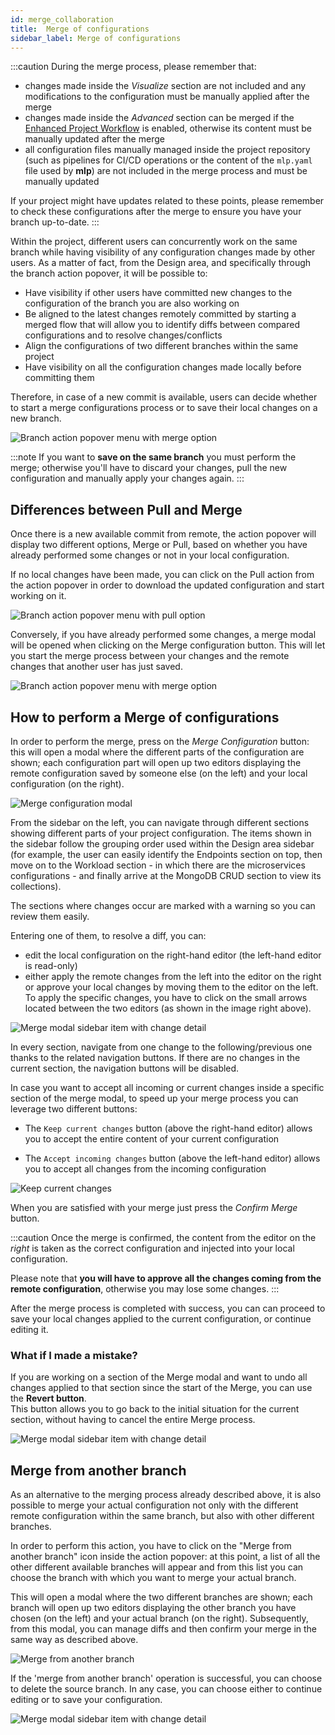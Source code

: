 ```yaml
---
id: merge_collaboration
title:  Merge of configurations
sidebar_label: Merge of configurations
---
```


:::caution
During the merge process, please remember that:

- changes made inside the _Visualize_ section are not included and any modifications to the configuration must be manually applied after the merge
- changes made inside the _Advanced_ section can be merged if the [Enhanced Project Workflow](/development_suite/set-up-infrastructure/enhanced-project-workflow.md) is enabled, otherwise its content must be manually updated after the merge
- all configuration files manually managed inside the project repository (such as pipelines for CI/CD operations or the content of the `mlp.yaml` file used by **mlp**) are not included in the merge process and must be manually updated

If your project might have updates related to these points, please remember to check these configurations after the merge to ensure you have your branch up-to-date.
:::

Within the project, different users can concurrently work on the same branch while having visibility of any configuration changes made by other users.
As a matter of fact, from the Design area, and specifically through the branch action popover, it will be possible to:

- Have visibility if other users have committed new changes to the configuration of the branch you are also working on
- Be aligned to the latest changes remotely committed by starting a merged flow that will allow you to identify diffs between compared configurations and to resolve changes/conflicts
- Align the configurations of two different branches within the same project
- Have visibility on all the configuration changes made locally before committing them

Therefore, in case of a new commit is available, users can decide whether to start a merge configurations process or to save their local changes on a new branch.  

<div style={{display: 'flex', justifyContent: 'center'}}>
  <div style={{display: 'flex', width: '340px'}}>

![Branch action popover menu with merge option](img/merge-collaboration/action-popover-merge-mode.png)

  </div>
</div>

:::note
If you want to **save on the same branch** you must perform the merge; otherwise you'll have to discard your changes, pull the new configuration and manually apply your changes again.
:::

## Differences between Pull and Merge

Once there is a new available commit from remote, the action popover will display two different options, Merge or Pull, based on whether you have already performed some changes or not in your local configuration.

If no local changes have been made, you can click on the Pull action from the action popover in order to download the updated configuration and start working on it.

<div style={{display: 'flex', justifyContent: 'center'}}>
  <div style={{display: 'flex', width: '340px'}}>

![Branch action popover menu with pull option](img/merge-collaboration/action-popover-pull-mode.png)

  </div>
</div>

Conversely, if you have already performed some changes, a merge modal will be opened when clicking on the Merge configuration button. This will let you start the merge process between your changes and the remote changes that another user has just saved.

<div style={{display: 'flex', justifyContent: 'center'}}>
  <div style={{display: 'flex', width: '340px'}}> 

![Branch action popover menu with merge option](img/merge-collaboration/action-popover-merge-mode.png)

  </div>
</div>

## How to perform a Merge of configurations

In order to perform the merge, press on the _Merge Configuration_ button: this will open a modal where the different parts of the configuration are shown; each configuration part will open up two editors displaying the remote configuration saved by someone else (on the left) and your local configuration (on the right).

![Merge configuration modal](img/merge-collaboration/merge-configuration-diff.png)

From the sidebar on the left, you can navigate through different sections showing different parts of your project configuration.
The items shown in the sidebar follow the grouping order used within the Design area sidebar (for example, the user can easily identify the Endpoints section on top, then move on to the Workload section - in which there are the microservices configurations - and finally arrive at the MongoDB CRUD section to view its collections).

The sections where changes occur are marked with a warning so you can review them easily.

Entering one of them, to resolve a diff, you can:
- edit the local configuration on the right-hand editor (the left-hand editor is read-only)
- either apply the remote changes from the left into the editor on the right or approve your local changes by moving them to the editor on the left. To apply the specific changes, you have to click on the small arrows located between the two editors (as shown in the image right above). 

<div style={{display: 'flex', justifyContent: 'center'}}>
  <div style={{display: 'flex', width: '340px'}}> 

![Merge modal sidebar item with change detail](img/merge-collaboration/merge-modal-sidebar-item-with-changes.png)

  </div>
</div>

In every section, navigate from one change to the following/previous one thanks to the related navigation buttons. If there are no changes in the current section, the navigation buttons will be disabled.

In case you want to accept all incoming or current changes inside a specific section of the merge modal, to speed up your merge process you can leverage two different buttons:

* The `Keep current changes` button (above the right-hand editor) allows you to accept the entire content of your current configuration

* The `Accept incoming changes` button (above the left-hand editor) allows you to accept all changes from the incoming configuration

![Keep current changes](img/merge-collaboration/keep-current-changes.png)

When you are satisfied with your merge just press the _Confirm Merge_ button.

:::caution
Once the merge is confirmed, the content from the editor on the _right_ is taken as the correct configuration and injected into your local configuration.

Please note that **you will have to approve all the changes coming from the remote configuration**, otherwise you may lose some changes.
:::

After the merge process is completed with success, you can can proceed to save your local changes applied to the current configuration, or continue editing it.

### What if I made a mistake?

If you are working on a section of the Merge modal and want to undo all changes applied to that section since the start of the Merge, you can use the **Revert button**.  
This button allows you to go back to the initial situation for the current section, without having to cancel the entire Merge process. 

<div style={{display: 'flex', justifyContent: 'center'}}>
  <div style={{display: 'flex', width: '550px'}}> 

![Merge modal sidebar item with change detail](img/merge-collaboration/merge-modal-revert-button.png)

  </div>
</div>

## Merge from another branch

As an alternative to the merging process already described above, it is also possible to merge your actual configuration not only with the different remote configuration within the same branch, but also with other different branches.

In order to perform this action, you have to click on the "Merge from another branch" icon inside the action popover: at this point, a list of all the other different available branches will appear and from this list you can choose the branch with which you want to merge your actual branch.

This will open a modal where the two different branches are shown; each branch will open up two editors displaying the other branch you have chosen (on the left) and your actual branch (on the right). Subsequently, from this modal, you can manage diffs and then confirm your merge in the same way as described above.

<div style={{display: 'flex', justifyContent: 'center'}}>
  <div style={{display: 'flex', width: '340px'}}>

![Merge from another branch](img/merge-collaboration/merge-from-another-branch.png)

  </div>
</div>

If the 'merge from another branch' operation is successful, you can choose to delete the source branch. In any case, you can choose either to continue editing or to save your configuration.

<div style={{display: 'flex', justifyContent: 'center'}}>
  <div style={{display: 'flex', width: '600px'}}>

![Merge modal sidebar item with change detail](img/merge-collaboration/merge-modal-ok-delete-branch.png)

  </div>
</div>
